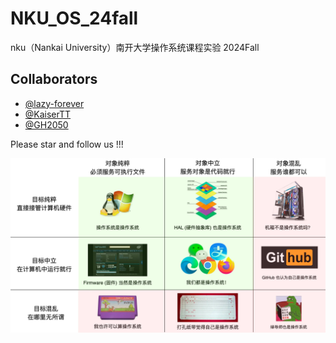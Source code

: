 # NKU_OS_24fall
nku（Nankai University）南开大学操作系统课程实验 2024Fall

## Collaborators

- [@lazy-forever](https://github.com/lazy-forever)
- [@KaiserTT](https://github.com/KaiserTT)
- [@GH2050](https://github.com/GH2050)

Please star and follow us !!!

![os.png](assets/OS.png)
